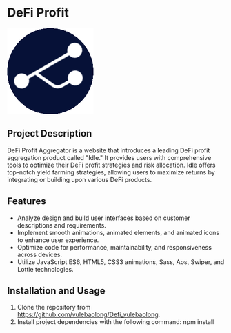 # DeFi Profit

![DeFi Profit Aggregator](./assets//img/2023-07-28_033439.png)

## Project Description

DeFi Profit Aggregator is a website that introduces a leading DeFi profit aggregation product called "Idle." It provides users with comprehensive tools to optimize their DeFi profit strategies and risk allocation. Idle offers top-notch yield farming strategies, allowing users to maximize returns by integrating or building upon various DeFi products.

## Features

- Analyze design and build user interfaces based on customer descriptions and requirements.
- Implement smooth animations, animated elements, and animated icons to enhance user experience.
- Optimize code for performance, maintainability, and responsiveness across devices.
- Utilize JavaScript ES6, HTML5, CSS3 animations, Sass, Aos, Swiper, and Lottie technologies.

## Installation and Usage

1. Clone the repository from https://github.com/vulebaolong/Defi_vulebaolong.
2. Install project dependencies with the following command: npm install

